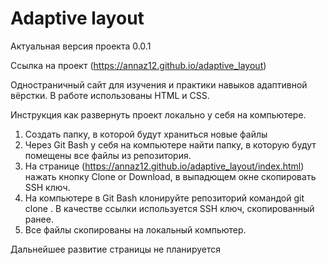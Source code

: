﻿# Adaptive layout

Актуальная версия проекта 0.0.1

Ссылка на проект (https://annaz12.github.io/adaptive_layout)

Одностраничный сайт для изучения и практики навыков адаптивной вёрстки. В работе использованы HTML и CSS. 

Инструкция как развернуть проект локально у себя на компьютере.
1. Создать папку, в которой будут храниться новые файлы
2. Через Git Bash у себя на компьютере найти папку, в которую будут помещены все файлы из репозитория.
3. На странице (https://annaz12.github.io/adaptive_layout/index.html) нажать кнопку Clone or Download, в выпадющем окне скопировать SSH ключ.
4. На компьютере в Git Bash клонируйте репозиторий командой git clone <url>. В качестве ссылки используется SSH ключ, скопированный ранее.
5. Все файлы скопированы на локальный компьютер.


Дальнейшее развитие страницы не планируется
